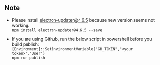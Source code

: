 ## Note

* Please install electron-updater@4.6.5 because new version seems not working.\
`npm install electron-updater@4.6.5 --save`

* If you are using Github, run the below script in powershell before you build publish:\
`[Environment]::SetEnvironmentVariable("GH_TOKEN","<your token>","User")`\
`npm run publish`
